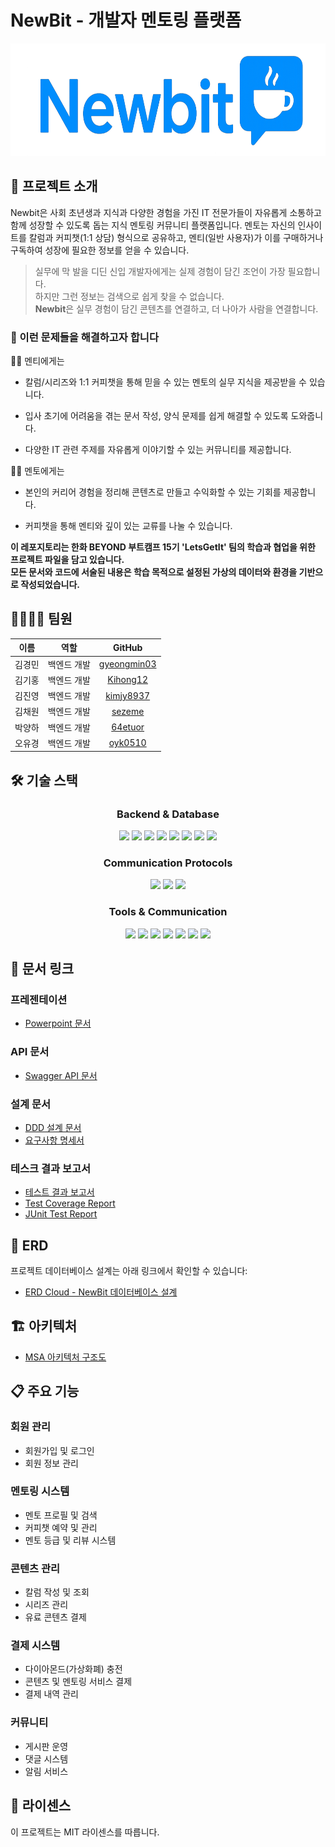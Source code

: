# NewBit - 개발자 멘토링 플랫폼

<div align="center">
  <img src="./assets/images/newbit-logo.png" height=180px />
</div>

## 📝 프로젝트 소개

Newbit은 사회 초년생과 지식과 다양한 경험을 가진 IT 전문가들이 자유롭게 소통하고 함께 성장할 수 있도록 돕는 지식 멘토링 커뮤니티 플랫폼입니다. 멘토는 자신의 인사이트를 칼럼과 커피챗(1:1 상담) 형식으로 공유하고, 멘티(일반 사용자)가 이를 구매하거나 구독하여 성장에 필요한 정보를 얻을 수 있습니다.

> 실무에 막 발을 디딘 신입 개발자에게는 실제 경험이 담긴 조언이 가장 필요합니다.  
> 하지만 그런 정보는 검색으로 쉽게 찾을 수 없습니다.  
> **Newbit**은 실무 경험이 담긴 콘텐츠를 연결하고, 더 나아가 사람을 연결합니다.

### 🎯 이런 문제들을 해결하고자 합니다
🙋‍♀️ 멘티에게는

- 칼럼/시리즈와 1:1 커피챗을 통해 믿을 수 있는 멘토의 실무 지식을 제공받을 수 있습니다.

- 입사 초기에 어려움을 겪는 문서 작성, 양식 문제를 쉽게 해결할 수 있도록 도와줍니다.

- 다양한 IT 관련 주제를 자유롭게 이야기할 수 있는 커뮤니티를 제공합니다.

👨‍🏫 멘토에게는

- 본인의 커리어 경험을 정리해 콘텐츠로 만들고 수익화할 수 있는 기회를 제공합니다.
  
- 커피챗을 통해 멘티와 깊이 있는 교류를 나눌 수 있습니다.

**이 레포지토리는 한화 BEYOND 부트캠프 15기 'LetsGetIt' 팀의 학습과 협업을 위한 프로젝트 파일을 담고 있습니다.<br>
모든 문서와 코드에 서술된 내용은 학습 목적으로 설정된 가상의 데이터와 환경을 기반으로 작성되었습니다.**


## 👨‍👩‍👧‍👦 팀원

| 이름   | 역할        | GitHub                                        |
| ------ | ----------- | :---------------------------------------------: |
| 김경민 | 백엔드 개발 | [gyeongmin03](https://github.com/gyeongmin03) |
| 김기홍 | 백엔드 개발 | [Kihong12](https://github.com/Kihong12)       |
| 김진영 | 백엔드 개발 | [kimjy8937](https://github.com/kimjy8937)     |
| 김채원 | 백엔드 개발 | [sezeme](https://github.com/sezeme)   |
| 박양하 | 백엔드 개발 | [64etuor](https://github.com/64etuor)         |
| 오유경 | 백엔드 개발 | [oyk0510](https://github.com/oyk0510)         |

## 🛠 기술 스택

<div align="center">
  
### Backend & Database
  
<img src="https://img.shields.io/badge/java-007396?style=for-the-badge&logo=java&logoColor=white">
<img src="https://img.shields.io/badge/spring boot-6DB33F?style=for-the-badge&logo=springboot&logoColor=white">
<img src="https://img.shields.io/badge/gradle-02303A?style=for-the-badge&logo=gradle&logoColor=white">
<img src="https://img.shields.io/badge/hibernate-59666C?style=for-the-badge&logo=hibernate&logoColor=white">
<img src="https://img.shields.io/badge/jwt-000000?style=for-the-badge&logo=jsonwebtokens&logoColor=white">
<img src="https://img.shields.io/badge/mariadb-003545?style=for-the-badge&logo=mariadb&logoColor=white">
<img src="https://img.shields.io/badge/mongodb-47A248?style=for-the-badge&logo=mongodb&logoColor=white">
<img src="https://img.shields.io/badge/git-F05032?style=for-the-badge&logo=git&logoColor=white">

### Communication Protocols

<img src="https://img.shields.io/badge/websocket-010101?style=for-the-badge&logo=socket.io&logoColor=white">
<img src="https://img.shields.io/badge/stomp-010101?style=for-the-badge&logo=socketdotio&logoColor=white">
<img src="https://img.shields.io/badge/SSE-0A99FA?style=for-the-badge&logo=sse&logoColor=white">

### Tools & Communication

<img src="https://img.shields.io/badge/github-181717?style=for-the-badge&logo=github&logoColor=white">
<img src="https://img.shields.io/badge/jira-0052CC?style=for-the-badge&logo=jira&logoColor=white">
<img src="https://img.shields.io/badge/swagger-85EA2D?style=for-the-badge&logo=swagger&logoColor=black">
<img src="https://img.shields.io/badge/postman-FF6C37?style=for-the-badge&logo=postman&logoColor=white">
<img src="https://img.shields.io/badge/junit5-25A162?style=for-the-badge&logo=junit5&logoColor=white">
<img src="https://img.shields.io/badge/notion-000000?style=for-the-badge&logo=notion&logoColor=white">
<img src="https://img.shields.io/badge/discord-5865F2?style=for-the-badge&logo=discord&logoColor=white">

</div>

## 🔗 문서 링크

### 프레젠테이션

- [Powerpoint 문서](https://docs.google.com/presentation/d/11G4_GNc5dlZcgKw5RPP-vGZSRRCIeN7t/edit#slide=id.p1)

### API 문서

- [Swagger API 문서](https://64etuor.github.io/700_studies/2501-2507-한화beyond-sw캠프/1_프로젝트/2차-백엔드/api-docs/dist/)

### 설계 문서

- [DDD 설계 문서](https://miro.com/app/board/uXjVINvVwgo=/?share_link_id=532750127721)
- [요구사항 명세서](https://docs.google.com/spreadsheets/d/1aflf9F-G79LgBtK9sxy4J_ZFPHslv-X5P6s3-67kGR4/edit?gid=2084470607#gid=2084470607)

### 테스크 결과 보고서

- [테스트 결과 보고서](https://docs.google.com/document/d/1eEU6sED_ITLF-2X6D3e6yWcYB-gYg7WDk_agsvssvpw/edit?tab=t.0)
- [Test Coverage Report](https://64etuor.github.io/700_studies/2501-2507-%ED%95%9C%ED%99%94beyond-sw%EC%BA%A0%ED%94%84/1_%ED%94%84%EB%A1%9C%EC%A0%9D%ED%8A%B8/2%EC%B0%A8-%EB%B0%B1%EC%97%94%EB%93%9C/test_report/jacocoHtml/)
- [JUnit Test Report](https://64etuor.github.io/700_studies/2501-2507-%ED%95%9C%ED%99%94beyond-sw%EC%BA%A0%ED%94%84/1_%ED%94%84%EB%A1%9C%EC%A0%9D%ED%8A%B8/2%EC%B0%A8-%EB%B0%B1%EC%97%94%EB%93%9C/test_report/reports/tests/test/)

## 💾 ERD

프로젝트 데이터베이스 설계는 아래 링크에서 확인할 수 있습니다:

- [ERD Cloud - NewBit 데이터베이스 설계](https://www.erdcloud.com/d/u5XEXGDGqbanZgQNK)

## 🏗 아키텍처

- [MSA 아키텍처 구조도](https://drive.google.com/file/d/1hwv_3-6wvwWICz7X8pHirrVbbir8UUcg/view)

## 📋 주요 기능

### 회원 관리

- 회원가입 및 로그인
- 회원 정보 관리

### 멘토링 시스템

- 멘토 프로필 및 검색
- 커피챗 예약 및 관리
- 멘토 등급 및 리뷰 시스템

### 콘텐츠 관리

- 칼럼 작성 및 조회
- 시리즈 관리
- 유료 콘텐츠 결제

### 결제 시스템

- 다이아몬드(가상화폐) 충전
- 콘텐츠 및 멘토링 서비스 결제
- 결제 내역 관리

### 커뮤니티

- 게시판 운영
- 댓글 시스템
- 알림 서비스

## 📜 라이센스

이 프로젝트는 MIT 라이센스를 따릅니다.
